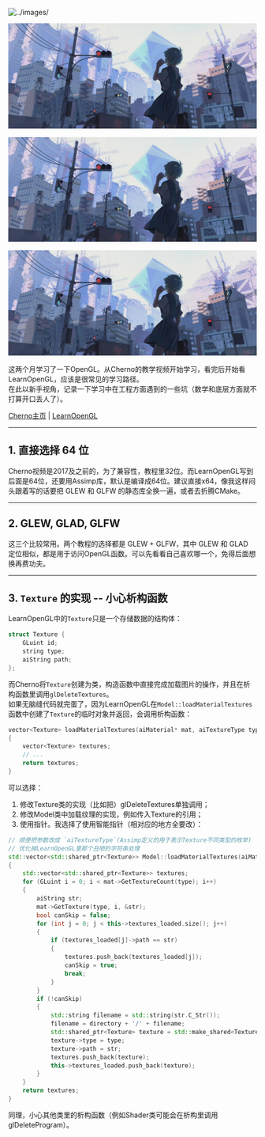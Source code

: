 
![../images/](../images/ayanami_header.jpg)

![/images/](/images/ayanami_header.jpg)

![images/](images/ayanami_header.jpg)

![static/images/](static/images/ayanami_header.jpg)


这两个月学习了一下OpenGL。从Cherno的教学视频开始学习，看完后开始看LearnOpenGL，应该是很常见的学习路径。  
在此以新手视角，记录一下学习中在工程方面遇到的一些坑（数学和底层方面就不打算开口丢人了）。

[Cherno主页](https://www.youtube.com/@TheCherno) | [LearnOpenGL](https://learnopengl.com/)

---

## **1.** 直接选择 64 位

Cherno视频是2017及之前的，为了兼容性，教程里32位。而LearnOpenGL写到后面是64位，还要用Assimp库，默认是编译成64位。建议直接x64，像我这样闷头跟着写的话要把 GLEW 和 GLFW 的静态库全换一遍，或者去折腾CMake。

---

## **2.** GLEW, GLAD, GLFW

这三个比较常用。两个教程的选择都是 GLEW + GLFW，其中 GLEW 和 GLAD 定位相似，都是用于访问OpenGL函数。可以先看看自己喜欢哪一个，免得后面想换再费功夫。

---

## **3.** `Texture` 的实现 -- 小心析构函数

LearnOpenGL中的`Texture`只是一个存储数据的结构体：

```cpp
struct Texture {
    GLuint id;
    string type;
    aiString path;
};
```
而Cherno将`Texture`创建为类，构造函数中直接完成加载图片的操作，并且在析构函数里调用`glDeleteTextures`。  
如果无脑缝代码就完蛋了，因为LearnOpenGL在`Model::loadMaterialTextures`函数中创建了`Texture`的临时对象并返回，会调用析构函数：

```cpp
vector<Texture> loadMaterialTextures(aiMaterial* mat, aiTextureType type, string typeName)
{
    vector<Texture> textures;
    // ...
    return textures;
}
```
可以选择：  
1. 修改Texture类的实现（比如把）glDeleteTextures单独调用；
2. 修改Model类中加载纹理的实现，例如传入Texture的引用；
3. 使用指针。我选择了使用智能指针（相对应的地方全要改）：

```cpp
// 顺便把参数改成 `aiTextureType`(Assimp定义的用于表示Texture不同类型的枚举)
// 优化掉LearnOpenGL里那个丑陋的字符串处理
std::vector<std::shared_ptr<Texture>> Model::loadMaterialTextures(aiMaterial* mat, aiTextureType type)
{
    std::vector<std::shared_ptr<Texture>> textures;
    for (GLuint i = 0; i < mat->GetTextureCount(type); i++)
    {
        aiString str;
        mat->GetTexture(type, i, &str);
        bool canSkip = false;
        for (int j = 0; j < this->textures_loaded.size(); j++)
        {
            if (textures_loaded[j]->path == str)
            {
                textures.push_back(textures_loaded[j]);
                canSkip = true;
                break;
            }
        }
        if (!canSkip)
        {
            std::string filename = std::string(str.C_Str());
            filename = directory + '/' + filename;
            std::shared_ptr<Texture> texture = std::make_shared<Texture>(filename); // 教程里此处调用了TextureFromFile()来初始化texture，但可以用Texture的构造函数
            texture->type = type;   
            texture->path = str;
            textures.push_back(texture);
            this->textures_loaded.push_back(texture);
        }
    }
    return textures;
}
```
同理，小心其他类里的析构函数（例如Shader类可能会在析构里调用glDeleteProgram）。
